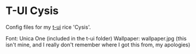 # T-UI Cysis
Config files for my [t-ui](https://github.com/fAndreuzzi/TUI-ConsoleLauncher) rice 'Cysis'.

Font: Unica One (included in the t-ui folder)
Wallpaper: wallpaper.jpg (this isn't mine, and I really don't remember where I got this from, my apologies)
